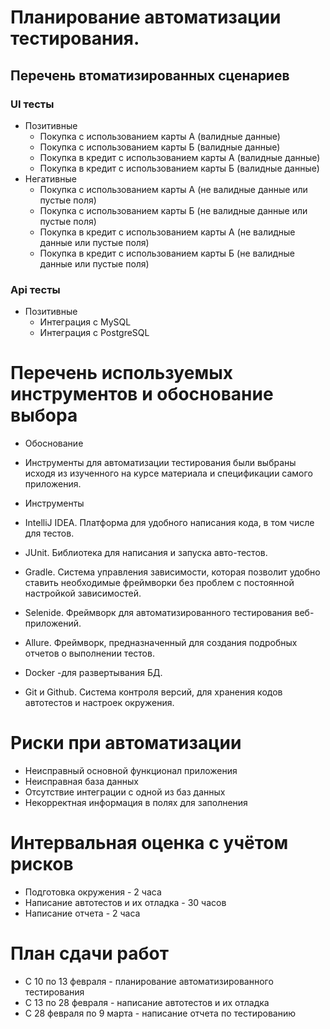 # Планирование автоматизации тестирования.

## Перечень втоматизированных сценариев 

### UI тесты
  * Позитивные
    * Покупка с использованием карты А (валидные данные)
    * Покупка с использованием карты Б (валидные данные)
    * Покупка в кредит с использованием карты А (валидные данные)
    * Покупка в кредит с использованием карты Б (валидные данные)
  * Негативные
    * Покупка с использованием карты А (не валидные данные или пустые поля)
    * Покупка с использованием карты Б (не валидные данные или пустые поля)
    * Покупка в кредит с использованием карты А (не валидные данные или пустые поля)
    * Покупка в кредит с использованием карты Б (не валидные данные или пустые поля)
### Api тесты 
  * Позитивные 
    * Интеграция с MySQL
    * Интеграция с PostgreSQL

# Перечень используемых инструментов и обоснование выбора

* Обоснование 
 * Инструменты для автоматизации тестирования были выбраны исходя из изученного на курсе материала и спецификации самого приложения.

* Инструменты
 * IntelliJ IDEA. Платформа для удобного написания кода, в том числе для тестов.
 * JUnit. Библиотека для написания и запуска авто-тестов.
 * Gradle. Система управления зависимости, которая позволит удобно ставить необходимые фреймворки без проблем с постоянной настройкой зависимостей.
 * Selenide. Фреймворк для автоматизированного тестирования веб-приложений.
 * Allure. Фреймворк, предназначенный для создания подробных отчетов о выполнении тестов.
 * Docker -для развертывания БД.
 * Git и Github. Система контроля версий, для хранения кодов автотестов и настроек окружения.

# Риски при автоматизации
* Неисправный основной функционал приложения 
* Неисправная база данных
* Отсутствие интеграции с одной из баз данных
* Некорректная информация в полях для заполнения

# Интервальная оценка с учётом рисков
* Подготовка окружения - 2 часа
* Написание автотестов и их отладка - 30 часов 
* Написание отчета - 2 часа

# План сдачи работ
* C 10 по 13 февраля - планирование автоматизированного тестирования
* С 13 по 28 февраля - написание автотестов и их отладка
* С 28 февраля по 9 марта - написание отчета по тестированию
    


